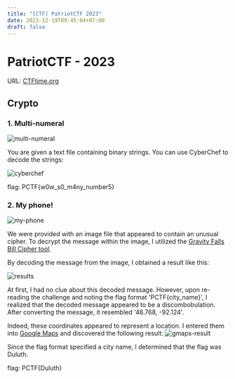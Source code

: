 ```yaml
---
title: "[CTF] PatriotCTF 2023"
date: 2023-12-19T09:45:04+07:00
draft: false
---
```


# PatriotCTF - 2023

URL: [CTFtime.org](https://ctftime.org/event/2030)

## Crypto

### 1. Multi-numeral

![multi-numeral](https://raw.githubusercontent.com/dennyabrahamsinaga/ctf-writeup/main/PatriotCTF2023/Crypto/Multi-numeral/image.png)

You are given a text file containing binary strings. You can use CyberChef to decode the strings:

![cyberchef](https://raw.githubusercontent.com/dennyabrahamsinaga/ctf-writeup/main/PatriotCTF2023/Crypto/Multi-numeral/image-1.png)


flag: PCTF{w0w_s0_m4ny_number5}

### 2. My phone!

![my-phone](https://raw.githubusercontent.com/dennyabrahamsinaga/ctf-writeup/main/PatriotCTF2023/Crypto/My%20phone!/image.png)

We were provided with an image file that appeared to contain an unusual cipher. To decrypt the message within the image, I utilized the [Gravity Falls Bill Cipher tool](https://www.dcode.fr/gravity-falls-bill-cipher).

By decoding the message from the image, I obtained a result like this:

![results](https://raw.githubusercontent.com/dennyabrahamsinaga/ctf-writeup/main/PatriotCTF2023/Crypto/My%20phone!/image-1.png)

At first, I had no clue about this decoded message. However, upon re-reading the challenge and noting the flag format 'PCTF{city_name}', I realized that the decoded message appeared to be a discombobulation. After converting the message, it resembled '46.768, -92.124'.

Indeed, these coordinates appeared to represent a location. I entered them into [Google Maps]((https://www.google.com/maps/search/46.768,+-92.124+maps?sa=X&ved=2ahUKEwiXk6L08aCBAxWdxjgGHbkVBREQ8gF6BAgaEAA&ved=2ahUKEwiXk6L08aCBAxWdxjgGHbkVBREQ8gF6BAgbEAI)) and discovered the following result:
![gmaps-result](https://raw.githubusercontent.com/dennyabrahamsinaga/ctf-writeup/main/PatriotCTF2023/Crypto/My%20phone!/image-2.png)

Since the flag format specified a city name, I determined that the flag was Duluth.

flag: PCTF{Duluth}

